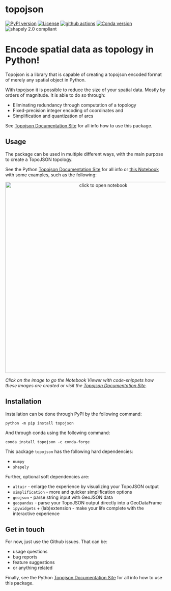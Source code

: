 # topojson

[![PyPI version](https://img.shields.io/pypi/v/topojson.svg)](https://pypi.org/project/topojson)
[![License](https://img.shields.io/badge/License-BSD%203--Clause-blue.svg)](https://opensource.org/licenses/BSD-3-Clause)
[![github actions](https://github.com/mattijn/topojson/workflows/test/badge.svg)](https://github.com/mattijn/topojson/actions?query=workflow%3Atest)
[![Conda version](https://anaconda.org/conda-forge/topojson/badges/version.svg)](https://anaconda.org/conda-forge/topojson)
![shapely 2.0 compliant](https://img.shields.io/badge/shapely%201%20%26%202-compliant-brightgreen)


# Encode spatial data as topology in Python!

Topojson is a library that is capable of creating a topojson encoded format of merely any spatial object in Python.

With topojson it is possible to reduce the size of your spatial data. Mostly by orders of magnitude. It is able to do so through:

- Eliminating redundancy through computation of a topology
- Fixed-precision integer encoding of coordinates and
- Simplification and quantization of arcs

See [Topojson Documentation Site](https://mattijn.github.io/topojson) for all info how to use this package.

## Usage

The package can be used in multiple different ways, with the main purpose to create a TopoJSON topology. 

See the Python [Topojson Documentation Site](https://mattijn.github.io/topojson) for all info or [this Notebook](https://nbviewer.jupyter.org/github/mattijn/topojson/blob/main/notebooks/topojson.ipynb) with some examples, such as the following:

<p align="center">
<a href="https://nbviewer.jupyter.org/github/mattijn/topojson/blob/main/notebooks/topojson.ipynb" target="_blank" rel="noopener noreferrer"><img src="docs/images/africa_simplify.png" alt="click to open notebook" width="600px"></a>
</p>

_Click on the image to go the Notebook Viewer with code-snippets how these images are created or visit the [Topojson Documentation Site](https://mattijn.github.io/topojson)._ 

## Installation

Installation can be done through PyPI by the following command:

```
python -m pip install topojson
```

And through conda using the following command:

```
conda install topojson -c conda-forge
```

This package `topojson` has the following hard dependencies:

- `numpy`
- `shapely`

Further, optional soft dependencies are:

- `altair` - enlarge the experience by visualizing your TopoJSON output
- `simplification` - more and quicker simplification options
- `geojson` - parse string input with GeoJSON data
- `geopandas` - parse your TopoJSON output directly into a GeoDataFrame
- `ipywidgets` + (lab)extension - make your life complete with the interactive experience

## Get in touch

For now, just use the Github issues. That can be:

- usage questions
- bug reports
- feature suggestions
- or anything related

Finally, see the Python [Topojson Documentation Site](https://mattijn.github.io/topojson) for all info how to use this package.
